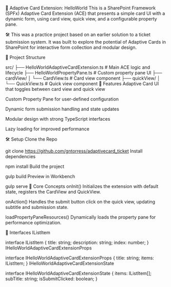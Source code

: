 🎴 Adaptive Card Extension: HelloWorld
This is a SharePoint Framework (SPFx) Adaptive Card Extension (ACE) that presents a simple card UI with a dynamic form, using card view, quick view, and a configurable property pane.

🛠️ This was a practice project based on an earlier solution to a ticket submission system. It was built to explore the potential of Adaptive Cards in SharePoint for interactive form collection and modular design.

📁 Project Structure

src/
├── HelloWorldAdaptiveCardExtension.ts     # Main ACE logic and lifecycle
├── HelloWorldPropertyPane.ts              # Custom property pane UI
├── cardView/
│   └── CardView.ts                        # Card view component
├── quickView/
│   └── QuickView.ts                       # Quick view component
🚀 Features
Adaptive Card UI that toggles between card view and quick view

Custom Property Pane for user-defined configuration

Dynamic form submission handling and state updates

Modular design with strong TypeScript interfaces

Lazy loading for improved performance

🛠️ Setup
Clone the Repo

git clone https://github.com/gntorress/adaptivecard_ticket
Install dependencies

npm install
Build the project

gulp build
Preview in Workbench

gulp serve
🧠 Core Concepts
onInit()
Initializes the extension with default state, registers the CardView and QuickView.

onAction()
Handles the submit button click on the quick view, updating subtitle and submission state.

loadPropertyPaneResources()
Dynamically loads the property pane for performance optimization.

🧩 Interfaces
IListItem

interface IListItem {
  title: string;
  description: string;
  index: number;
}
IHelloWorldAdaptiveCardExtensionProps

interface IHelloWorldAdaptiveCardExtensionProps {
  title: string;
  items: IListItem;
}
IHelloWorldAdaptiveCardExtensionState

interface IHelloWorldAdaptiveCardExtensionState {
  items: IListItem[];
  subTitle: string;
  isSubmitClicked: boolean;
}
